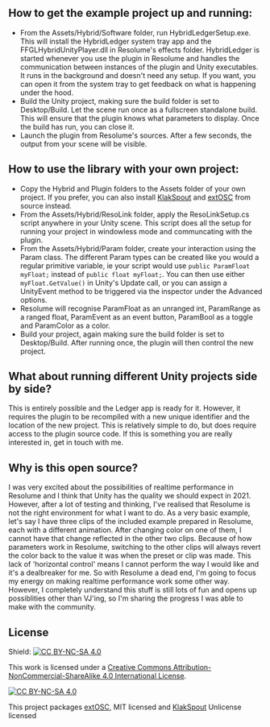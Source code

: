 ## How to get the example project up and running:

* From the Assets/Hybrid/Software folder, run HybridLedgerSetup.exe. This will install the HybridLedger system tray app and the FFGLHybridUnityPlayer.dll in Resolume's effects folder. HybridLedger is started whenever you use the plugin in Resolume and handles the communication between instances of the plugin and Unity executables. It runs in the background and doesn't need any setup. If you want, you can open it from the system tray to get feedback on what is happening under the hood.
* Build the Unity project, making sure the build folder is set to Desktop/Build. Let the scene run once as a fullscreen standalone build. This will ensure that the plugin knows what parameters to display. Once the build has run, you can close it.
* Launch the plugin from Resolume's sources. After a few seconds, the output from your scene will be visible.


## How to use the library with your own project:

* Copy the Hybrid and Plugin folders to the Assets folder of your own project. If you prefer, you can also install [KlakSpout](https://github.com/keijiro/KlakSpout) and [extOSC](https://github.com/Iam1337/extOSC) from source instead.
* From the Assets/Hybrid/ResoLink folder, apply the ResoLinkSetup.cs script anywhere in your Unity scene. This script does all the setup for running your project in windowless mode and communcating with the plugin.
* From the Assets/Hybrid/Param folder, create your interaction using the Param class. The different Param types can be created like you would a regular primitive variable, ie your script would use `public ParamFloat myFloat;` instead of `public float myFloat;`. You can then use either `myFloat.GetValue()` in Unity's Update call, or you can assign a UnityEvent method to be triggered via the inspector under the Advanced options.
* Resolume will recognise ParamFloat as an unranged int, ParamRange as a ranged float, ParamEvent as an event button, ParamBool as a toggle and ParamColor as a color.
* Build your project, again making sure the build folder is set to Desktop/Build. After running once, the plugin will then control the new project.


## What about running different Unity projects side by side?

This is entirely possible and the Ledger app is ready for it. However, it requires the plugin to be recompiled with a new unique identifier and the location of the new project. This is relatively simple to do, but does require access to the plugin source code. If this is something you are really interested in, get in touch with me.

## Why is this open source?

I was very excited about the possibilities of realtime performance in Resolume and I think that Unity has the quality we should expect in 2021. However, after a lot of testing and thinking, I've realised that Resolume is not the right environment for what I want to do. As a very basic example, let's say I have three clips of the included example prepared in Resolume, each with a different animation. After changing color on one of them, I cannot have that change reflected in the other two clips. Because of how parameters work in Resolume, switching to the other clips will always revert the color back to the value it was when the preset or clip was made. This lack of 'horizontal control' means I cannot perform the way I would like and it's a dealbreaker for me. So with Resolume a dead end, I'm going to focus my energy on making realtime performance work some other way. However, I completely understand this stuff is still lots of fun and opens up possiblities other than VJ'ing, so I'm sharing the progress I was able to make with the community.


## License

Shield: [![CC BY-NC-SA 4.0][cc-by-nc-sa-shield]][cc-by-nc-sa]

This work is licensed under a
[Creative Commons Attribution-NonCommercial-ShareAlike 4.0 International License][cc-by-nc-sa].

[![CC BY-NC-SA 4.0][cc-by-nc-sa-image]][cc-by-nc-sa]

[cc-by-nc-sa]: http://creativecommons.org/licenses/by-nc-sa/4.0/
[cc-by-nc-sa-image]: https://licensebuttons.net/l/by-nc-sa/4.0/88x31.png
[cc-by-nc-sa-shield]: https://img.shields.io/badge/License-CC%20BY--NC--SA%204.0-lightgrey.svg

This project packages [extOSC](https://github.com/Iam1337/extOSC), MIT licensed and [KlakSpout](https://github.com/keijiro/KlakSpout) Unlicense licensed
